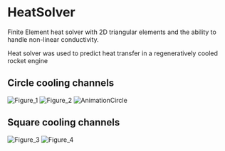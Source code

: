 # HeatSolver
Finite Element heat solver with 2D triangular elements and the ability to handle non-linear conductivity.

Heat solver was used to predict heat transfer in a regeneratively cooled rocket engine

## Circle cooling channels
![Figure_1](https://user-images.githubusercontent.com/72938727/229817267-40c1c6f8-3948-4b74-874e-d9de004c9b16.png)
![Figure_2](https://user-images.githubusercontent.com/72938727/229817275-35d5ad7e-6a41-401c-aa27-1d09fb67eeac.png)
![AnimationCircle](https://user-images.githubusercontent.com/72938727/229816446-a1a2dfd9-e685-4f83-9681-47d66beff54c.gif)

## Square cooling channels
![Figure_3](https://user-images.githubusercontent.com/72938727/229817300-2ad2cc57-b9dc-4a70-b490-1879aaf16775.png)
![Figure_4](https://user-images.githubusercontent.com/72938727/229817321-6ce49e96-fe28-4428-ac42-dd25685bd958.png)
